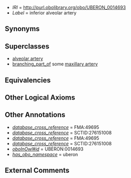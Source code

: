  * *IRI* = http://purl.obolibrary.org/obo/UBERON_0014693
 * *Label* = inferior alveolar artery

## Synonyms


## Superclasses

 * [alveolar artery](../../UBERON/54/UBERON_0009654.md)
 * [branching_part_of](../../RO/80/RO_0002380.md) some [maxillary artery](../../UBERON/16/UBERON_0001616.md)

## Equivalencies


## Other Logical Axioms


## Other Annotations

 * *[database_cross_reference](../../ef/oboInOwl#hasDbXref.md)* = FMA:49695
 * *[database_cross_reference](../../ef/oboInOwl#hasDbXref.md)* = SCTID:276151008
 * *[database_cross_reference](../../ef/oboInOwl#hasDbXref.md)* = FMA:49695
 * *[database_cross_reference](../../ef/oboInOwl#hasDbXref.md)* = SCTID:276151008
 * *[oboInOwl#id](../../id/oboInOwl#id.md)* = UBERON:0014693
 * *[has_obo_namespace](../../ce/oboInOwl#hasOBONamespace.md)* = uberon

## External Comments

